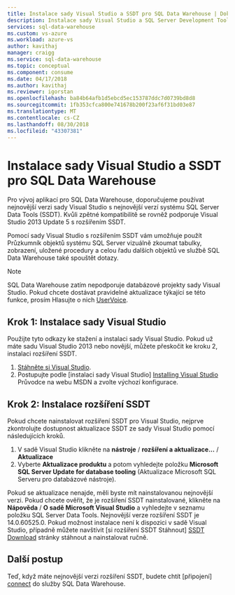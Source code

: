 ```yaml
---
title: Instalace sady Visual Studio a SSDT pro SQL Data Warehouse | Dokumentace Microsoftu
description: Instalace sady Visual Studio a SQL Server Development Tools (SSDT) pro Azure SQL Data Warehouse
services: sql-data-warehouse
ms.custom: vs-azure
ms.workload: azure-vs
author: kavithaj
manager: craigg
ms.service: sql-data-warehouse
ms.topic: conceptual
ms.component: consume
ms.date: 04/17/2018
ms.author: kavithaj
ms.reviewer: igorstan
ms.openlocfilehash: ba84b64afb1d5ebcd5ec153787ddc7d0739bd8d8
ms.sourcegitcommit: 1fb353cfca800e741678b200f23af6f31bd03e87
ms.translationtype: MT
ms.contentlocale: cs-CZ
ms.lasthandoff: 08/30/2018
ms.locfileid: "43307381"
---
```

# <a name="install-visual-studio-and-ssdt-for-sql-data-warehouse"></a>Instalace sady Visual Studio a SSDT pro SQL Data Warehouse
Pro vývoj aplikací pro SQL Data Warehouse, doporučujeme používat nejnovější verzi sady Visual Studio s nejnovější verzí systému SQL Server Data Tools (SSDT).  Kvůli zpětné kompatibilitě se rovněž podporuje Visual Studio 2013 Update 5 s rozšířením SSDT.  

Pomocí sady Visual Studio s rozšířením SSDT vám umožňuje použít Průzkumník objektů systému SQL Server vizuálně zkoumat tabulky, zobrazení, uložené procedury a celou řadu dalších objektů ve službě SQL Data Warehouse také spouštět dotazy.

> [!NOTE]
> SQL Data Warehouse zatím nepodporuje databázové projekty sady Visual Studio. Pokud chcete dostávat pravidelné aktualizace týkající se této funkce, prosím Hlasujte o nich [UserVoice].
> 
> 

## <a name="step-1-install-visual-studio"></a>Krok 1: Instalace sady Visual Studio
Použijte tyto odkazy ke stažení a instalaci sady Visual Studio. Pokud už máte sadu Visual Studio 2013 nebo novější, můžete přeskočit ke kroku 2, instalaci rozšíření SSDT.

1. [Stáhněte si Visual Studio][].
2. Postupujte podle [instalaci sady Visual Studio] [ Installing Visual Studio] Průvodce na webu MSDN a zvolte výchozí konfigurace.

## <a name="step-2-install-ssdt"></a>Krok 2: Instalace rozšíření SSDT
Pokud chcete nainstalovat rozšíření SSDT pro Visual Studio, nejprve zkontrolujte dostupnost aktualizace SSDT ze sady Visual Studio pomocí následujících kroků.

1. V sadě Visual Studio klikněte na **nástroje** / **rozšíření a aktualizace...** / **Aktualizace**
2. Vyberte **Aktualizace produktu** a potom vyhledejte položku **Microsoft SQL Server Update for database tooling** (Aktualizace Microsoft SQL Serveru pro databázové nástroje).

Pokud se aktualizace nenajde, měli byste mít nainstalovanou nejnovější verzi.  Pokud chcete ověřit, že je rozšíření SSDT nainstalované, klikněte na **Nápověda** / **O sadě Microsoft Visual Studio** a vyhledejte v seznamu položku SQL Server Data Tools. Nejnovější verze rozšíření SSDT je 14.0.60525.0. Pokud možnost instalace není k dispozici v sadě Visual Studio, případně můžete navštívit [si rozšíření SSDT Stáhnout] [ SSDT Download] stránky stáhnout a nainstalovat ručně.

## <a name="next-steps"></a>Další postup
Teď, když máte nejnovější verzi rozšíření SSDT, budete chtít [připojení] [ connect] do služby SQL Data Warehouse.

<!--Anchors-->

<!--Image references-->

<!--Articles-->
[connect]: ./sql-data-warehouse-query-visual-studio.md

<!--Other-->
[Stáhněte si Visual Studio]: https://www.visualstudio.com/downloads/
[Installing Visual Studio]: https://msdn.microsoft.com/library/e2h7fzkw.aspx
[SSDT Download]: https://msdn.microsoft.com/library/mt204009.aspx
[UserVoice]: https://feedback.azure.com/forums/307516-sql-data-warehouse/suggestions/13313247-database-project-from-visual-studio-to-support-azu
